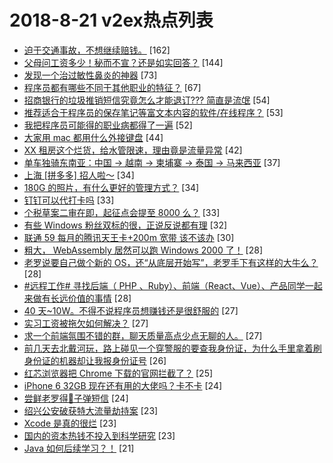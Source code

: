 # 2018-8-21 v2ex热点列表

+ [迫于交通事故，不想继续赔钱。](https://www.v2ex.com/t/481721#reply162) [162]
+ [父母问工资多少！秘而不宣？还是如实回答？](https://www.v2ex.com/t/481667#reply144) [144]
+ [发现一个治过敏性鼻炎的神器](https://www.v2ex.com/t/481687#reply73) [73]
+ [程序员都有哪些不同于其他职业的特征？](https://www.v2ex.com/t/481717#reply67) [67]
+ [招商银行的垃圾推销短信究竟怎么才能退订??? 简直是流氓](https://www.v2ex.com/t/481672#reply54) [54]
+ [推荐适合于程序员的保存笔记等富文本内容的软件/在线程序？](https://www.v2ex.com/t/481670#reply53) [53]
+ [我把程序员可能得的职业病都得了一遍](https://www.v2ex.com/t/481775#reply52) [52]
+ [大家用 mac 都用什么外接键盘](https://www.v2ex.com/t/481824#reply44) [44]
+ [XX 租房这个烂货，给水管限速，理由竟是流量异常](https://www.v2ex.com/t/481758#reply42) [42]
+ [单车独骑东南亚：中国 → 越南 → 柬埔寨 → 泰国 → 马来西亚](https://www.v2ex.com/t/481875#reply37) [37]
+ [上海 [拼多多] 招人啦～](https://www.v2ex.com/t/481826#reply34) [34]
+ [180G 的照片，有什么更好的管理方式？](https://www.v2ex.com/t/481924#reply34) [34]
+ [钉钉可以代打卡吗](https://www.v2ex.com/t/481658#reply33) [33]
+ [个税草案二审在即，起征点会提至 8000 么？](https://www.v2ex.com/t/481771#reply33) [33]
+ [有些 Windows 粉丝双标的很，正说反说都有理](https://www.v2ex.com/t/481743#reply32) [32]
+ [联通 59 每月的腾讯天王卡+200m 宽带 该不该办](https://www.v2ex.com/t/481844#reply30) [30]
+ [粗大， WebAssembly 居然可以跑 Windows 2000 了！](https://www.v2ex.com/t/481851#reply28) [28]
+ [老罗说要自己做个新的 OS，还“从底层开始写”，老罗手下有这样的大牛么？](https://www.v2ex.com/t/481891#reply28) [28]
+ [#远程工作# 寻找后端（ PHP 、Ruby）、前端（React、Vue）、产品同学一起来做有长远价值的事情](https://www.v2ex.com/t/481656#reply28) [28]
+ [40 天~10W。不得不说程序员想赚钱还是很舒服的](https://www.v2ex.com/t/481906#reply27) [27]
+ [实习工资被拖欠如何解决？](https://www.v2ex.com/t/481663#reply27) [27]
+ [求一个前端氛围不错的群，聊天质量高点少点无聊的人。](https://www.v2ex.com/t/481750#reply27) [27]
+ [前几天去北戴河玩，路上碰见一个穿警服的要查我身份证，为什么手里拿着刷身份证的机器却让我报身份证号](https://www.v2ex.com/t/481754#reply26) [26]
+ [红芯浏览器把 Chrome 下载的官网拦截了？](https://www.v2ex.com/t/481747#reply25) [25]
+ [iPhone 6 32GB 现在还有用的大佬吗？卡不卡](https://www.v2ex.com/t/481804#reply24) [24]
+ [尝鲜老罗得🔨子弹短信](https://www.v2ex.com/t/481831#reply24) [24]
+ [绍兴公安破获特大流量劫持案](https://www.v2ex.com/t/481662#reply23) [23]
+ [Xcode 是真的很烂](https://www.v2ex.com/t/481718#reply23) [23]
+ [国内的资本热钱不投入到科学研究](https://www.v2ex.com/t/481769#reply23) [23]
+ [Java 如何后续学习？！](https://www.v2ex.com/t/481900#reply21) [21]
